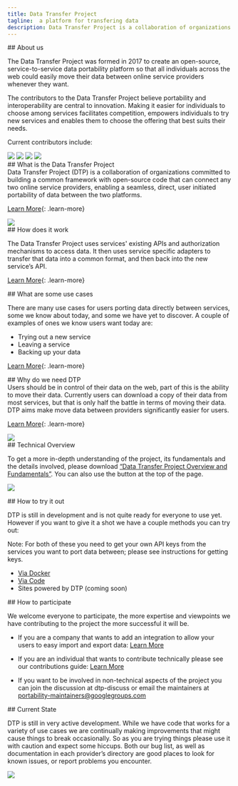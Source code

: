 ```yaml
---
title: Data Transfer Project
tagline:  a platform for transfering data
description: Data Transfer Project is a collaboration of organizations committed to building a common framework with open-source code that can connect any two online service providers, enabling a seamless, direct transfer of data between the two platforms.
---
```


<div class="section" markdown="1">
## About us
<div class="mustache">
</div>

The Data Transfer Project was formed in 2017 to create an open-source, service-to-service data portability platform so that all individuals across the web could easily move their data between online service providers whenever they want.

The contributors to the Data Transfer Project believe portability and interoperability are central to innovation. Making it easier for individuals to choose among services facilitates competition, empowers individuals to try new services and enables them to choose the offering that best suits their needs.

Current contributors include:

<div class="contributors-container">
	<img class="logo-image" src="./images/logo-facebook.png">
	<img class="logo-image" src="./images/logo-google.png">
	<img class="logo-image" src="./images/logo-microsoft.png">
	<img class="logo-image" src="./images/logo-twitter.png">
</div>


<div class="section" markdown="1">
<div class="section-text" markdown="1">
## What is the Data Transfer Project
<div class="mustache">
</div>
Data Transfer Project (DTP) is a collaboration of organizations committed to building a common framework with open-source code that can connect any two online service providers, enabling a seamless, direct, user initiated portability of data between the two platforms.

[Learn More](./what-is-dtp.md){: .learn-more}    
</div>
<div class="section-image-container"><img class="section-image" src="./images/AI_Blue_FileSharing.png"></div>
</div>

<div class="section" markdown="1">
## How does it work
<div class="mustache">
</div>

The Data Transfer Project uses services' existing APIs and authorization mechanisms to access data. It then uses service specific adapters to transfer that data into a common format, and then back into the new service’s API.
</div>

[Learn More](./how-does-dtp-work.md){: .learn-more}  
</div>

<div class="section" markdown="1">
## What are some use cases
<div class="mustache">
</div>

There are many use cases for users porting data directly between services, some we know about today, and some we have yet to discover. A couple of examples of ones we know users want today are:

  * Trying out a new service
  * Leaving a service
  * Backing up your data

[Learn More](./use-cases.md){: .learn-more}  
</div>

<div class="section" markdown="1">
<div class="section-text" markdown="1">
## Why do we need DTP
<div class="mustache">
</div>
Users should be in control of their data on the web, part of this is the ability to move their data. Currently users can download a copy of their data from most services, but that is only half the battle in terms of moving their data. DTP aims make move data between providers significantly easier for users.

[Learn More](./why-dtp.md){: .learn-more}  
</div>
<div class="section-image-container"><img class="section-image" src="./images/AI_Blue_QA.png"></div>
</div>  

<div class="section" markdown="1">
## Technical Overview
<div class="mustache">
</div>

To get a more in-depth understanding of the project, its fundamentals and the details involved, please download [“Data Transfer Project Overview and Fundamentals”](./dtp-overview.pdf). You can also use the button at the top of the page.

<a href="./dtp-overview.pdf" class="download-link" ><img class="download-image" src="./images/download.png"></a>
</div>

<div class="section" markdown="1">
## How to try it out
<div class="mustache">
</div>

DTP is still in development and is not quite ready for everyone to use yet. However if you want to give it a shot we have a couple methods you can try out:

Note: For both of these you need to get your own API keys from the services you want to port data between; please see instructions for getting keys.

  * [Via Docker](https://github.com/google/data-transfer-project/blob/master/Documentation/RunningLocally.md)
  * [Via Code](https://github.com/google/data-transfer-project/blob/master/Documentation/Developer.md)
  * Sites powered by DTP (coming soon)
</div>

<div class="section" markdown="1">
## How to participate
<div class="mustache">
</div>

We welcome everyone to participate, the more expertise and viewpoints we have contributing to the project the more successful it will be.

  * If you are a company that wants to add an integration to allow your users to easy import and export data: [Learn More](https://github.com/google/data-transfer-project/blob/master/Documentation/Integration.md) 
  
  * If you are an individual that wants to contribute technically please see our contributions guide: [Learn More](https://github.com/google/data-transfer-project/blob/master/Documentation/Developer.md) 
  
  * If you want to be involved in non-technical aspects of the project you can join the discussion at dtp-discuss or email the maintainers at portability-maintainers@googlegroups.com  
</div>

<div class="section" markdown="1">
<div class="section-text" markdown="1">
## Current State
<div class="mustache">
</div>

DTP is still in very active development. While we have code that works for a variety of use cases we are continually making improvements that might cause things to break occasionally. So as you are trying things please use it with caution and expect some hiccups. Both our bug list, as well as documentation in each provider’s directory are good places to look for known issues, or report problems you encounter.
</div>

<div class="section-image-container"><img class="section-image" src="./images/AI_Blue_User data.png"></div>
</div>

